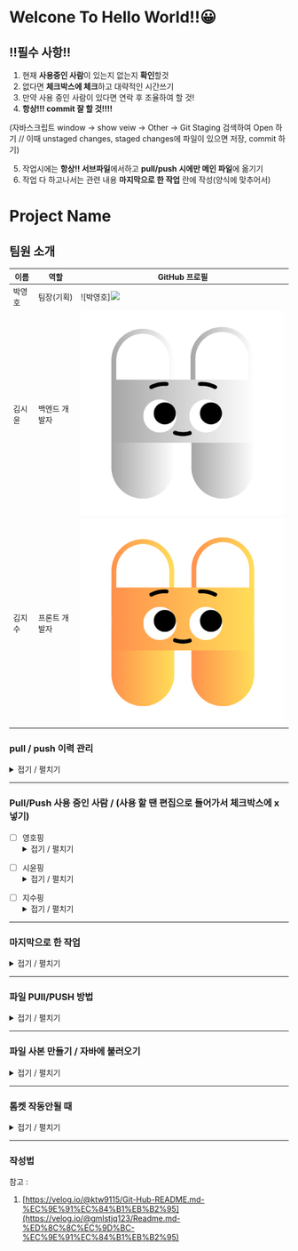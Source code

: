 # Welcone To Hello World!!😀
## ‼필수 사항‼
1. 현재 **사용중인 사람**이 있는지 없는지 **확인**할것
2. 없다면 **체크박스에 체크**하고 대략적인 시간쓰기
3. 만약 사용 중인 사람이 있다면 연락 후 조율하여 할 것!
4. **항상!!! commit 잘 할 것!!!!**

  (자바스크립트 window -> show veiw -> Other -> Git Staging 검색하여 Open 하기 // 이때 unstaged changes, staged changes에 파일이 있으면 저장, commit 하기)

5. 작업시에는 **항상!! 서브파일**에서하고 **pull/push 시에만 메인 파일**에 옮기기
6. 작업 다 하고나서는 관련 내용 **마지막으로 한 작업** 란에 작성(양식에 맞추어서)

# Project Name

## 팀원 소개

| 이름     | 역할           | GitHub 프로필                           |
|----------|----------------|-----------------------------------------|
| 박영호   | 팀장(기획)     | ![박영호]<img src="images/박영호.jpg" width="100px">     |
| 김시윤   | 백엔드 개발자   | ![김시윤](images/김시윤.png)     |
| 김지수   | 프론트 개발자   | ![김지수](images/김지수.png)      |



### pull / push 이력 관리
<details>
<summary>접기 / 펼치기</summary>

[2024-11-05 화]

1. 박영호 pull 20:00  
2. 김시윤 push 20:00  
3. 김지수 pull 20:00  

</details>


---  
### Pull/Push 사용 중인 사람 / (사용 할 땐 편집으로 들어가서 체크박스에 x 넣기)
- [ ] 영호핑 <details>
  <summary>접기 / 펼치기</summary>
  약 00:00 ~ 00:10
</details>


- [ ] 시윤핑 <details>
  <summary>접기 / 펼치기</summary>
  약 00:00 ~ 00:10
</details>


- [ ] 지수핑 <details>
  <summary>접기 / 펼치기</summary>
  약 00:00 ~ 00:10
</details>

---
### 마지막으로 한 작업
<details>
  <summary>접기 / 펼치기</summary>
  ex) 2024/10/21(월) 17:13 | 시윤핑 ==> ooo작업을 함

  1. 2024/10/21(월) 18:21 | 시윤핑 ==> 약 html 메인 파일 업로드 완료
  2. 2024/10/21(월) 18:21 | 시윤핑 ==> 약 21:40 ~ 23:40 | 다이나믹웹 프로젝트 메이븐으로 변경 => 실패... 이유 모름
  3. 2024/11/05(화) 19:53 | 시윤핑 ==> 이전 branch 삭제 및 최신 branck 업로드, 최신 홈페이지 업로드 파일 커밋 완료
  4. 2024/11/06(수) 09:32 | 시윤핑 ==> css 오류로 다시 커밋
  5. 2024/11/06(수) 18:00 | 영호핑 ==> 모두 커밋
  6. 2024/11/07(목) 09:00 | 시윤핑 ==> pull 받음
  7. 2024/11/07(목) 09:15 | 시윤핑 ==> ALL UPDATE and COMMIT
  8. 2024/11/07(목) 11:30 | 영호핑 ==> 글씨 제거
  9. 2024/11/07(목) 12:00 | 영호핑 ==> 버튼 수정 / 게시물 검색 웹 페이지 푸시
  10. 2024/11/07(목) 12:23 | 시윤핑 ==>  |**UPDATE**|NextPostController, PrePostController  |**INSERT**|SharedFileNumber
  11. 2024/11/07(목) 12:30 | 영호핑 ==> My_post 추가 / 내 게시물 보기 페이지 추가
  12. 2024/11/07(목) 17:43 | 시윤핑 ==> |**UPDATE**|Mainpage_hw.js, MemberMapper.xml My_post.js  |**INSERT**|My_post.jsp, My_post_img_Controller.java, My_post_img_DAO
  13. 2024/11/07(목) 19:10 | 영호핑 ==> 내 게시물(이름실수)
  14. 2024/11/07(목) 23:13 | 시윤핑 ==> |**UPDATE**|Mainpage_hw.js, Mainpage_hw.jsp


  
</details>

---
### 파일 PUll/PUSH 방법
<details>
  <summary>접기 / 펼치기</summary>
  
<파일 올리기>
1. 파일 저장
2. 프로젝트위 우클릭 -> team -> commit (레파지토리 저장)
3. 플러스 기호 2 개 눌려서 파일 아래로 내리기
4. commit 메시지 내용 무조건!!! 작성하기★★★★★★★★★★★
5. 하단 커밋하기
6. 프로젝트위 우클릭 -> team -> push to branch 하고 푸시
7. 무조건 말해주기!!!!!!★★★★★★★★★★★★

<파일 받기>
1. 프로젝트위 우클릭 -> team -> commit (레파지토리 저장)
2. 프로젝트위 우클릭 -> team -> pull(2개 중 위에꺼)
</details>

---
### 파일 사본 만들기 / 자바에 불러오기
<details>
  <summary>접기 / 펼치기</summary>
  
<사본 만들기>
1. Export - Export
2. General - File System
3. 복사할 파일 체크 후 To directory로 파일 저장 위치 체크
4. Finish

<만든 사본 자바에 불러오기>
1. import - import
2. General - File System
3. From directory에서 불러올 파일 선택하기
4. 밑에 가져올 파일 체크
5. Finish(Yes To All)
</details>


---
### 톰켓 작동안될 때
<details>
  <summary>접기 / 펼치기</summary>

1. 이클립스 화면 하단에 servers 클릭
2. 만약 없을 시 상단에 window -> show view -> servers
3. servers를 보면 톰켓이 있음. 우클릭 후 add and remove
4. Remove All 눌려서 모든 파일 좌측으로 옮기기
5. Finish
  
</details>

---
### 작성법
참고 : 
1. [https://velog.io/@ktw9115/Git-Hub-README.md-%EC%9E%91%EC%84%B1%EB%B2%95](https://velog.io/@gmlstjq123/Readme.md-%ED%8C%8C%EC%9D%BC-%EC%9E%91%EC%84%B1%EB%B2%95)
